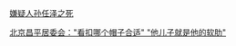[嫌疑人孙任泽之死](https://github.com/ooumonidesi/beast/blob/main/%E8%B4%A2%E6%96%B0%E7%BD%91%E3%80%8A%E5%AB%8C%E7%96%91%E4%BA%BA%E5%AD%99%E4%BB%BB%E6%B3%BD%E4%B9%8B%E6%AD%BB%E3%80%8B.md) 

[北京昌平居委会："看扣哪个帽子合适" "他儿子就是他的软肋"](https://github.com/ooumonidesi/beast/blob/main/%E7%BD%91%E4%BC%A0%22%E4%BB%96%E7%9A%84%E8%BD%AF%E8%82%8B%E6%98%AF%E5%84%BF%E5%AD%90%22%E7%9A%84%E7%A4%BE%E5%8C%BA%E4%B9%A6%E8%AE%B0%EF%BC%8C%E5%8F%97%E9%82%80%E4%B8%8E%E2%80%9C%E8%BD%AF%E8%82%8B%E2%80%9D%E4%BB%AC%E5%85%B1%E5%BA%A6%E5%85%AD%E4%B8%80%E8%8A%82.md) 
